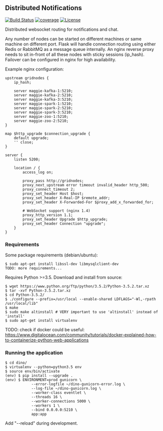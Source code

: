 Distributed Notifications
----
[![Build Status](https://travis-ci.org/thenetcircle/dino.svg?branch=master)](https://travis-ci.org/thenetcircle/dino)
[![coverage](https://codecov.io/gh/thenetcircle/dino/branch/master/graph/badge.svg)](https://codecov.io/gh/thenetcircle/dino)
[![License](https://img.shields.io/github/license/thenetcircle/dino.svg)](LICENSE)


Distributed websocket routing for notifications and chat.

Any number of nodes can be started on different machines or same machine on different port. Flask will handle connection
 routing using either Redis or RabbitMQ as a message queue internally. An nginx reverse proxy needs to sit in-front of
 all these nodes with sticky sessions (ip_hash). Failover can be configured in nginx for high availability.
 
Example nginx configuration:

    upstream gridnodes {
        ip_hash;
    
        server maggie-kafka-1:5210;
        server maggie-kafka-2:5210;
        server maggie-kafka-3:5210;
        server maggie-spark-1:5210;
        server maggie-spark-2:5210;
        server maggie-spark-3:5210;
        server maggie-zoo-1:5210;
        server maggie-zoo-2:5210;
    }
    
    map $http_upgrade $connection_upgrade {
        default upgrade;
        '' close;
    }
    
    server {
        listen 5200;
    
        location / {
            access_log on;
    
            proxy_pass http://gridnodes;
            proxy_next_upstream error timeout invalid_header http_500;
            proxy_connect_timeout 2;
            proxy_set_header Host $host;
            proxy_set_header X-Real-IP $remote_addr;
            proxy_set_header X-Forwarded-For $proxy_add_x_forwarded_for;
    
            # WebSocket support (nginx 1.4)
            proxy_http_version 1.1;
            proxy_set_header Upgrade $http_upgrade;
            proxy_set_header Connection "upgrade";
        }
    }

### Requirements

Some package requirements (debian/ubuntu):

    $ sudo apt-get install libssl-dev libmysqlclient-dev
    TODO: more requirements...

Requires Python >=3.5. Download and install from source:

    $ wget https://www.python.org/ftp/python/3.5.2/Python-3.5.2.tar.xz
    $ tar -xvf Python-3.5.2.tar.xz
    $ cd Python-3.5.2/
    $ ./configure --prefix=/usr/local --enable-shared LDFLAGS="-Wl,-rpath /usr/local/lib"
    $ make
    $ sudo make altinstall # VERY important to use 'altinstall' instead of 'install'
    $ sudo apt-get install virtualenv
    
TODO: check if docker could be useful: https://www.digitalocean.com/community/tutorials/docker-explained-how-to-containerize-python-web-applications

### Running the application

    $ cd dino/
    $ virtualenv --python=python3.5 env
    $ source env/bin/activate
    (env) $ pip install --upgrade .
    (env) $ ENVIRONMENT=prod gunicorn \
                --error-logfile ~/dino-gunicorn-error.log \
                --log-file ~/dino-gunicorn.log \
                --worker-class eventlet \
                --threads 16 \
                --worker-connections 5000 \
                --workers 1 \
                --bind 0.0.0.0:5210 \
                app:app
                
Add "--reload" during development.
